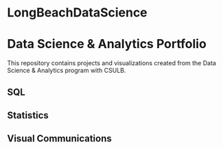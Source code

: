 # LongBeachDataScience
# Data Science & Analytics Portfolio
This repository contains projects and visualizations created from the Data Science & Analytics program with CSULB.

## SQL

## Statistics

## Visual Communications
